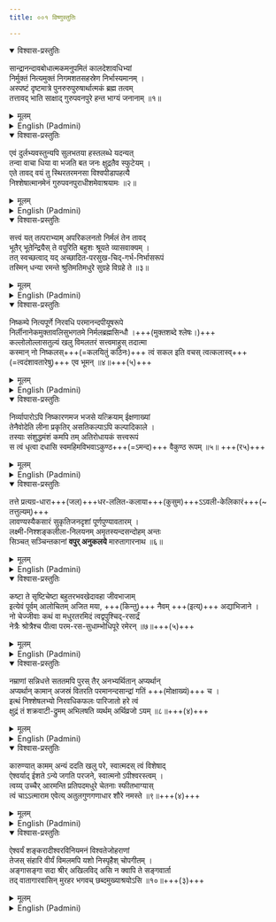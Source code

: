 ```yaml
---
title: ००१ विष्णुस्तुतिः

---
```

<div class="audioEmbed"  caption="सीतालक्ष्मी-वाचनम्" src="https://archive.org/download/nArAyaNIyam-shlokawise-audio/001/001_01.mp3"></div>

<details open><summary>विश्वास-प्रस्तुतिः</summary>

सान्द्रानन्दावबोधात्मकमनुपमितं कालदेशावधिभ्यां  
निर्मुक्तं नित्यमुक्तं निगमशतसहस्रेण निर्भास्यमानम् ।  
अस्पष्टं दृष्टमात्रे पुनरुरुपुरुषार्थात्मकं ब्रह्म तत्वम्  
तत्तावद् भाति साक्षाद् गुरुपवनपुरे हन्त भाग्यं जनानाम् ॥१॥  
</details>
<details><summary>मूलम्</summary>

सान्द्रानन्दावबोधात्मकमनुपमितं कालदेशावधिभ्यां  
निर्मुक्तं नित्यमुक्तं निगमशतसहस्रेण निर्भास्यमानम् ।  
अस्पष्टं दृष्टमात्रे पुनरुरुपुरुषार्थात्मकं ब्रह्मतत्त्वं  
तत्तावद्भाति साक्षाद्गुरुपवनपुरे हन्त भाग्यं जनानाम् ॥ १-१॥
</details>



<details ><summary>English (Padmini)</summary>

It is the greatest good fortune of mankind in this Kali Yuga that the eternal truth which grants us salvation manifests itself as Lord Krishna in the holy shrine of Guruvayoor to bless all true devotees. This embodiment of eternal spiritual bliss is beyond any comparison and transcends all limits of time and space. This eternal truth is free of all illusion and is all-pervading, being the root cause of the entire universe. Even the Vedas cannot fully comprehend or describe it but it can be attained through singleminded devotion by the true Bhakthas of Lord Krishna.

</details>

<div class="audioEmbed"  caption="सीतालक्ष्मी-वाचनम्" src="https://archive.org/download/nArAyaNIyam-shlokawise-audio/001/001_02.mp3"></div>

<details open><summary>विश्वास-प्रस्तुतिः</summary>

एवं दुर्लभ्यवस्तुन्यपि सुलभतया हस्तलब्धे यदन्यत्  
तन्वा वाचा धिया वा भजति बत जनः क्षुद्रतैव स्फुटेयम् ।  
एते तावद् वयं तु स्थिरतरमनसा विश्वपीडापहत्यै  
निश्शेषात्मानमेनं गुरुपवनपुराधीशमेवाश्रयामः ॥२॥  
</details>
<details><summary>मूलम्</summary>

एवं दुर्लभ्यवस्तुन्यपि सुलभतया हस्तलब्धे यदन्यत्  
तन्वा वाचा धिया वा भजति बत जनः क्षुद्रतैव स्फुटेयम् ।  
एते तावद्वयं तु स्थिरतरमनसा विश्वपीडापहत्यै  
निश्शेषात्मानमेनं गुरुपवनपुराधीशमेवाश्रयामः ॥ १-२॥
</details>



<details ><summary>English (Padmini)</summary>

Although such an easy access to eternal salvation has been offered to mankind on a silver platter in the form of Lord Krishna at Guruvayoor, common mortals, due to their inherent lowly nature, overlook the eternal benefits of this and go in pursuit of worldly pleasures. May we all realize our folly and serve Him with complete faith as He alone can alleviate all our sorrows.

</details>

<div class="audioEmbed"  caption="सीतालक्ष्मी-वाचनम्" src="https://archive.org/download/nArAyaNIyam-shlokawise-audio/001/001_03.mp3"></div>

<details open><summary>विश्वास-प्रस्तुतिः</summary>

सत्त्वं यत् तत्पराभ्याम् अपरिकलनतो निर्मलं तेन तावद्  
भूतैर् भूतेन्द्रियैस् ते वपुरिति बहुशः श्रूयते व्यासवाक्यम् ।  
तत् स्वच्छत्वाद् यद् अच्छादित-परसुख-चिद्-गर्भ-निर्भासरूपं  
तस्मिन् धन्या रमन्ते श्रुतिमतिमधुरे सुग्रहे विग्रहे ते ॥३॥  
</details>
<details><summary>मूलम्</summary>

सत्त्वं यत्तत्पुराभ्यामपरिकलनतो निर्मलं तेन तावद्-  
भूतैर्भूतेन्द्रियैस्ते वपुरिति बहुशः श्रूयते व्यासवाक्यम् ।  
तत्स्वच्छत्वाद्यदच्छादितपरसुखचिद्गर्भनिर्भासरूपं  
तस्मिन् धन्या रमन्ते श्रुतिमतिमधुरे सुग्रहे विग्रहे ते ॥ १-३॥
</details>



<details ><summary>English (Padmini)</summary>

The great sage Vyaasa has identified Thy form as Suddha Sathva, unsullied by the evil and impure qualities of Rajas and Tamas. Contemplation of this pure divine form of Lord Krishna will lead us to ultimate bliss and wisdom.

</details>

<div class="audioEmbed"  caption="सीतालक्ष्मी-वाचनम्" src="https://archive.org/download/nArAyaNIyam-shlokawise-audio/001/001_04.mp3"></div>

<details open><summary>विश्वास-प्रस्तुतिः</summary>

निष्कम्पे नित्यपूर्णे निरवधि परमानन्दपीयूषरूपे  
निर्लीनानेकमुक्तावलिसुभगतमे निर्मलब्रह्मसिन्धौ ।+++(मुक्तशब्दे श्लेषः।)+++  
कल्लोलोल्लासतुल्यं खलु विमलतरं सत्त्वमाहुस् तदात्मा  
कस्मान् नो निष्कलस्+++(=कलयितुं कठिनः)+++ त्वं सकल इति वचस् त्वत्कलास्व्+++(=त्वदंशावतारेषु)+++ एव भूमन् ॥४॥+++(५)+++  
</details>
<details><summary>मूलम्</summary>

निष्कम्पे नित्यपूर्णे निरवधि परमानन्दपीयूषरूपे  
निर्लीनानेकमुक्तावलिसुभगतमे निर्मलब्रह्मसिन्धौ ।  
कल्लोलोल्लासतुल्यं खलु विमलतरं सत्त्वमाहुस्तदात्मा  
कस्मान्नो निष्कलस्त्वं सकल इति वचस्त्वत्कलास्वेव भूमन् ॥ १-४॥
</details>



<details ><summary>English (Padmini)</summary>

Oh Lord Krishna ! This unchanging form of Suddha Sathva embodied in Thee, transcending time and space, is the ocean of nectar giving supreme happiness to all true devotees, encompassing all the liberated souls embedded like pure pearls in the waves of this ocean. Hence this incarnation of Thine as Lord Krishna can be called the only complete one, as compared to other revelations of Thy divine form.

</details>

<div class="audioEmbed"  caption="सीतालक्ष्मी-वाचनम्" src="https://archive.org/download/nArAyaNIyam-shlokawise-audio/001/001_05.mp3"></div>

<details open><summary>विश्वास-प्रस्तुतिः</summary>

निर्व्यापारोऽपि निष्कारणमज भजसे यत्क्रियाम् ईक्षणाख्यां  
तेनैवोदेति लीना प्रकृतिर् असतिकल्पाऽपि कल्पादिकाले ।  
तस्याः संशुद्धमंशं कमपि तम् अतिरोधायकं सत्त्वरूपं  
स त्वं धृत्वा दधासि स्वमहिमविभवाऽकुण्ठ+++(=ऽमन्द)+++ वैकुण्ठ रूपम् ॥५॥ +++(र५)+++  
</details>
<details><summary>मूलम्</summary>

निर्व्यापारोऽपि निष्कारणमज भजसे यत्क्रियामीक्षणाख्यां  
तेनैवोदेति लीना प्रकृतिरसतिकल्पाऽपि कल्पादिकाले ।  
तस्याः संशुद्धमंशं कमपि तमतिरोधायकं सत्त्वरूपं  
स त्वं धृत्वा दधासि स्वमहिमविभवाकुण्ठ वैकुण्ठरूपम् ॥ १-५॥
</details>



<details ><summary>English (Padmini)</summary>

Even without any action or reason, Thy glance alone can activate Maya at the beginning of a new kalpa or cycle of creation, spontaneously. Thus, the divine form of the Lord of Vaikunta manifests itself as Maya or Prakruthi without its glory or purity being diminished or tarnished in any way.

</details>

<div class="audioEmbed"  caption="सीतालक्ष्मी-वाचनम्" src="https://archive.org/download/nArAyaNIyam-shlokawise-audio/001/001_06.mp3"></div>

<details open><summary>विश्वास-प्रस्तुतिः</summary>

तत्ते प्रत्यग्र-धारा+++(जल)+++धर-ललित-कलाया+++(कुसुम)+++ऽऽवली-केलिकारं+++(\~ तत्तुल्यम्)+++  
लावण्यस्यैकसारं सुकृतिजनदृशां पूर्णपुण्यावतारम् ।  
लक्ष्मी-निश्शङ्कलीला-निलयनम् अमृतस्यन्दसन्दोहम् अन्तः  
सिञ्चत् सञ्चिन्तकानां **वपुर् अनुकलये** मारुतागारनाथ ॥६॥  
</details>
<details><summary>मूलम्</summary>

तत्ते प्रत्यग्रधाराधरललितकलायावलीकेलिकारं  
लावण्यस्यैकसारं सुकृतिजनदृशां पूर्णपुण्यावतारम् ।  
लक्ष्मीनिश्शङ्कलीलानिलयनममृतस्यन्दसन्दोहमन्तः  
सिञ्चत्सञ्चिन्तकानां वपुरनुकलये मारुतागारनाथ ॥ १-६॥
</details>



<details ><summary>English (Padmini)</summary>

Oh Guruvayurappa ! I meditate on Thy divine form which is more beautiful than the dark rain clouds and the blue Kalaya flowers, where Goddess Lakshmi plays uninhibitedly, which being the abode of beauty, is the ultimate sanctuary of all true devotees, drowning their hearts in the nectar of supreme bliss.

</details>

<div class="audioEmbed"  caption="सीतालक्ष्मी-वाचनम्" src="https://archive.org/download/nArAyaNIyam-shlokawise-audio/001/001_07.mp3"></div>

<details open><summary>विश्वास-प्रस्तुतिः</summary>

कष्टा ते सृष्टिचेष्टा बहुतरभवखेदावहा जीवभाजाम्  
इत्येवं पूर्वम् आलोचितम् अजित मया, +++(किन्तु)+++ नैवम् +++(इत्य्)+++ अद्याभिजाने ।  
नो चेज्जीवाः कथं वा मधुरतरमिदं त्वद्वपुश्चिद्-रसार्द्रं  
नेत्रैः श्रोत्रैश्च पीत्वा परम-रस-सुधाम्भोधिपूरे रमेरन् ॥७॥+++(५)+++  
</details>
<details><summary>मूलम्</summary>

कष्टा ते सृष्टिचेष्टा बहुतरभवखेदावहा जीवभाजा-  
मित्येवं पूर्वमालोचितमजित मया नैवमद्याभिजाने ।  
नो चेज्जीवाः कथं वा मधुरतरमिदं त्वद्वपुश्चिद्रसार्द्रं  
नेत्रैः श्रोत्रैश्च पीत्वा परमरससुधाम्भोधिपूरे रमेरन् ॥ १-७॥
</details>



<details ><summary>English (Padmini)</summary>

Oh Supreme One ! Earlier, in my ignorance, I had thought that Thy creation was sheer misery to mankind entangling all of us in the cycle of births and deaths; but now I realise how wrong I was. But for this divine miracle of creation, how could our souls be liberated without our eyes and ears drinking the nectar of supreme bliss in a fully conscious state?

</details>

<div class="audioEmbed"  caption="सीतालक्ष्मी-वाचनम्" src="https://archive.org/download/nArAyaNIyam-shlokawise-audio/001/001_08.mp3"></div>

<details open><summary>विश्वास-प्रस्तुतिः</summary>

नम्राणां सन्निधत्ते सततमपि पुरस् तैर् अनभ्यर्थितान् अप्यर्थान्  
अप्यर्थान् कामान् अजस्रं वितरति परमानन्दसान्द्रां गतिं +++(मोक्षाख्यं)+++ च ।  
इत्थं निश्शेषलभ्यो निरवधिकफलः पारिजातो हरे त्वं  
क्षुद्रं तं शक्रवाटी-द्रुमम् अभिलषति व्यर्थम् अर्थिव्रजो ऽयम् ॥८॥+++(४)+++  
</details>
<details><summary>मूलम्</summary>

नम्राणां सन्निधत्ते सततमपि पुरस्तैरनभ्यार्थितान-  
प्यर्थान् कामानजस्रं वितरति परमानन्दसान्द्रां गतिं च ।  
इत्थं निश्शेषलभ्यो निरवधिकफलः पारिजातो हरे त्वं  
क्षुद्रं तं शक्रवाटीद्रुममभिलषति व्यर्थमर्थिव्रजोऽयम् ॥ १-८॥
</details>



<details ><summary>English (Padmini)</summary>

Oh Hari ! Thou art ready to shower on us all that we desire and even more by granting liberation to our wretched souls. But due to our total ignorance of this ultimate bliss, we pursue worldly belongings and sensual pleasures. Men long for the Parijata tree in Indra's garden when the Kalpaka Vriksha in the form of Lord Krishna is waiting to grant them salvation.

</details>

<div class="audioEmbed"  caption="सीतालक्ष्मी-वाचनम्" src="https://archive.org/download/nArAyaNIyam-shlokawise-audio/001/001_09.mp3"></div>

<details open><summary>विश्वास-प्रस्तुतिः</summary>

कारुण्यात् कामम् अन्यं ददति खलु परे, स्वात्मदस् त्वं विशेषाद्  
ऐश्वर्याद् ईशते ऽन्ये जगति परजने, स्वात्मनो ऽपीश्वरस्त्वम् ।  
त्वय्य् उच्चैर् आरमन्ति प्रतिपदमधुरे चेतनाः स्फीतभाग्यास्  
त्वं चाऽऽत्माराम एवेत्य् अतुलगुणगणाधार शौरे नमस्ते ॥९॥+++(४)+++  
</details>
<details><summary>मूलम्</summary>

कारुण्यात्काममन्यं ददति खलु परे स्वात्मदस्त्वं विशेषा-  
दैश्वर्यादीशतेऽन्ये जगति परजने स्वात्मनोऽपीश्वरस्त्वम् ।  
त्वय्युच्चैरारमन्ति प्रतिपदमधुरे चेतनाः स्फीतभाग्यास्-  
त्वं चात्माराम एवेत्यतुलगुणगणाधार शौरे नमस्ते ॥ १-९॥
</details>



<details ><summary>English (Padmini)</summary>

Oh Souri ! Thou art omnipotent and the embodiment of all virtue and hence Thou hath the unique power to grant supreme bliss to Thy devotees instead of only desired objects, in contrast to other gods. Those who realise this truth are blessed at every step they take towards Thee. Oh Lord Krishna! I pray to Thee for such a blessing.

</details>

<div class="audioEmbed"  caption="सीतालक्ष्मी-वाचनम्" src="https://archive.org/download/nArAyaNIyam-shlokawise-audio/001/001_10.mp3"></div>

<details open><summary>विश्वास-प्रस्तुतिः</summary>

ऐश्वर्यं शङ्करादीश्वरविनियमनं विश्वतेजोहराणां  
तेजस् संहारि वीर्यं विमलमपि यशो निस्पृहैश् चोपगीतम् ।  
अङ्गासङ्गा सदा श्रीर् अखिलविद् असि न क्वापि ते सङ्गवार्ता  
तद् वातागारवासिन् मुरहर भगवच् छब्दमुख्याश्रयोऽसि ॥१०॥+++(३)+++   
</details>
<details><summary>मूलम्</summary>

ऐश्वर्यं शङ्करादीश्वरविनियमनं विश्वतेजोहराणां  
तेजस्संहारि वीर्यं विमलमपि यशो निस्पृहैश्चोपगीतम् ।  
अङ्गासङ्गा सदा श्रीरखिलविदसि न क्वापि ते सङ्गवार्ता  
तद्वातागारवासिन् मुरहर भगवच्छब्दमुख्याश्रयोऽसि ॥ १-१०॥
</details>

<details ><summary>English (Padmini)</summary>

Oh Lord Murari ! Thou art the embodiment of all the six divine qualities of greatness viz., Sri (prosperity), Jnana (knowledge), Vairagya (detachment), Aishwarya (lordliness), Veerya (valour) and Yashas (fame) and hence the word Bhagavath is the most befitting attribution to Thee, who art the resident of the Guruvayur temple.

</details>

